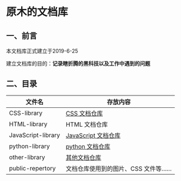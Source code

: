 # 原木的文档库

## 一、前言

本文档库正式建立于2019-6-25

建立文档库的目的：**记录瞎折腾的黑科技以及工作中遇到的问题**

## 二、目录

|文件名               |存放内容                       |
|--------------------|------------------------------|
|CSS-library         |[CSS 文档仓库](/CSS-Library/README.md)                   |
|HTML-library        |HTML 文档仓库                   |
|JavaScript-library  |[JavaScript 文档仓库](/JAVASCRIPT-Library/README.md)           |
|python-library       |[python 文档仓库](/PYTHON-Library/README.md)   |
|other-library       |[其他文档仓库](/OTHER-Library/README.md)   |
|public-repertory    |文档仓库使用到的图片、CSS 文件等…… |

